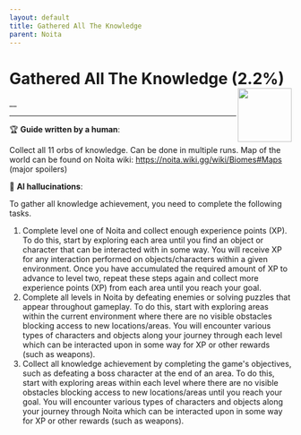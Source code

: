 ```yaml
---
layout: default
title: Gathered All The Knowledge
parent: Noita
---
```


# Gathered All The Knowledge (2.2%) <img align="right" src="https://cdn.cloudflare.steamstatic.com/steamcommunity/public/images/apps/881100/c888cdb9375f8dc2a7ef516ddfb7f2822917aecb.jpg" width="96" height="96">

__

***

:trophy: **Guide written by a human**:

Collect all 11 orbs of knowledge. Can be done in multiple runs.
Map of the world can be found on Noita wiki: https://noita.wiki.gg/wiki/Biomes#Maps (major spoilers)

:robot: **AI hallucinations**:

To gather all knowledge achievement, you need to complete the following tasks. 
1) Complete level one of Noita and collect enough experience points (XP). To do this, start by exploring each area until you find an object or character that can be interacted with in some way. You will receive XP for any interaction performed on objects/characters within a given environment. Once you have accumulated the required amount of XP to advance to level two, repeat these steps again and collect more experience points (XP) from each area until you reach your goal. 
2) Complete all levels in Noita by defeating enemies or solving puzzles that appear throughout gameplay. To do this, start with exploring areas within the current environment where there are no visible obstacles blocking access to new locations/areas. You will encounter various types of characters and objects along your journey through each level which can be interacted upon in some way for XP or other rewards (such as weapons). 
3) Collect all knowledge achievement by completing the game's objectives, such as defeating a boss character at the end of an area. To do this, start with exploring areas within each level where there are no visible obstacles blocking access to new locations/areas until you reach your goal. You will encounter various types of characters and objects along your journey through Noita which can be interacted upon in some way for XP or other rewards (such as weapons). 
